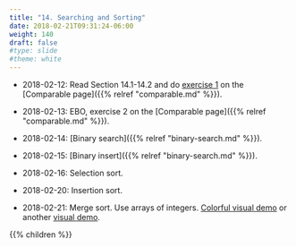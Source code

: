 ```yaml
---
title: "14. Searching and Sorting"
date: 2018-02-21T09:31:24-06:00
weight: 140
draft: false
#type: slide
#theme: white
---
```


* 2018-02-12: Read Section 14.1-14.2 and do [exercise 1](comparable) on the [Comparable page]({{% relref "comparable.md" %}}).

* 2018-02-13: EBO, exercise 2 on the [Comparable page]({{% relref "comparable.md" %}}).

* 2018-02-14: [Binary search]({{% relref "binary-search.md" %}}).

* 2018-02-15: [Binary insert]({{% relref "binary-search.md" %}}).

* 2018-02-16: Selection sort.

* 2018-02-20: Insertion sort.

* 2018-02-21: Merge sort. Use arrays of integers. [Colorful visual demo](https://visualgo.net/en/sorting) or another [visual demo](http://algostructure.com/sorting/mergesort.php).

{{% children %}}

